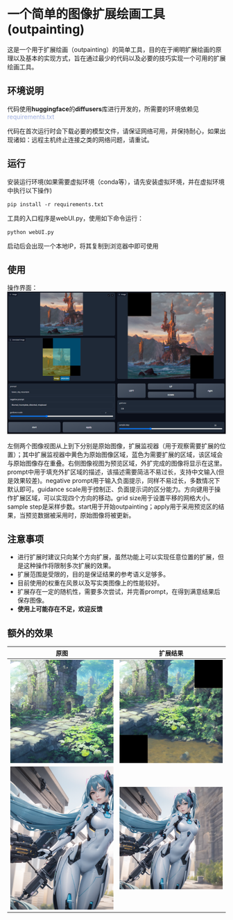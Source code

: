 # 一个简单的图像扩展绘画工具(outpainting)

这是一个用于扩展绘画（outpainting）的简单工具，目的在于阐明扩展绘画的原理以及基本的实现方式，旨在通过最少的代码以及必要的技巧实现一个可用的扩展绘画工具。

## 环境说明

代码使用**huggingface**的**diffusers**库进行开发的，所需要的环境依赖见<font color='NavyBlue'> requirements.txt </font>

代码在首次运行时会下载必要的模型文件，请保证网络可用，并保持耐心，如果出现诸如：远程主机终止连接之类的网络问题，请重试。

## 运行

安装运行环境(如果需要虚拟环境（conda等），请先安装虚拟环境，并在虚拟环境中执行以下操作)

```shell
pip install -r requirements.txt
```

工具的入口程序是webUI.py，使用如下命令运行：

```shell
python webUI.py
```

启动后会出现一个本地IP，将其复制到浏览器中即可使用

## 使用

操作界面：
![操作界面](./assert/1.png)

左侧两个图像视图从上到下分别是原始图像，扩展监视器（用于观察需要扩展的位置）；其中扩展监视器中黄色为原始图像区域，蓝色为需要扩展的区域，该区域会与原始图像存在重叠。右侧图像视图为预览区域，外扩完成的图像将显示在这里。prompt中用于填充外扩区域的描述，该描述需要简洁不易过长，支持中文输入(但是效果较差)。negative prompt用于输入负面提示，同样不易过长，多数情况下默认即可。guidance scale用于控制正、负面提示词的区分能力。方向键用于操作扩展区域，可以实现四个方向的移动。grid size用于设置平移的网格大小。sample step是采样步数。start用于开始outpainting；apply用于采用预览区的结果，当预览数据被采用时，原始图像将被更新。

## 注意事项


- 进行扩展时建议只向某个方向扩展，虽然功能上可以实现任意位置的扩展，但是这种操作将限制多次扩展的效果。
- 扩展范围是受限的，目的是保证结果的参考语义足够多。
- 目前使用的权重在风景以及写实类图像上的性能较好。
- 扩展存在一定的随机性，需要多次尝试，并完善prompt，在得到满意结果后保存图像。
- **使用上可能存在不足，欢迎反馈**


## 额外的效果

|原图|扩展结果|
|----|-------|
|![](./assert/ex1_o.png)|![](./assert/ex1.png)|
|![](./assert/ex2_o.png)|![](./assert/ex2.png)|

